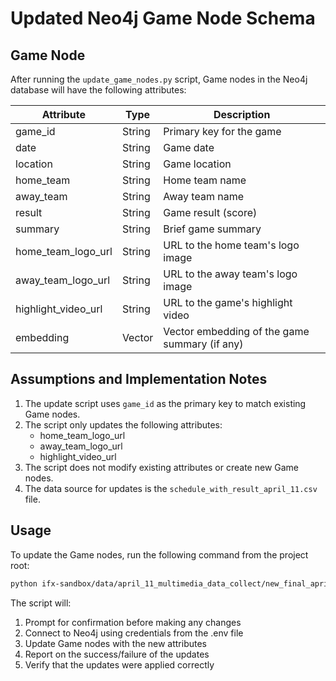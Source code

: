 # Updated Neo4j Game Node Schema

## Game Node

After running the `update_game_nodes.py` script, Game nodes in the Neo4j database will have the following attributes:

| Attribute           | Type   | Description                                   |
|---------------------|--------|-----------------------------------------------|
| game_id             | String | Primary key for the game                      |
| date                | String | Game date                                     |
| location            | String | Game location                                 |
| home_team           | String | Home team name                                |
| away_team           | String | Away team name                                |
| result              | String | Game result (score)                           |
| summary             | String | Brief game summary                            |
| home_team_logo_url  | String | URL to the home team's logo image             |
| away_team_logo_url  | String | URL to the away team's logo image             |
| highlight_video_url | String | URL to the game's highlight video             |
| embedding           | Vector | Vector embedding of the game summary (if any) |

## Assumptions and Implementation Notes

1. The update script uses `game_id` as the primary key to match existing Game nodes.
2. The script only updates the following attributes:
   - home_team_logo_url
   - away_team_logo_url
   - highlight_video_url
3. The script does not modify existing attributes or create new Game nodes.
4. The data source for updates is the `schedule_with_result_april_11.csv` file.

## Usage

To update the Game nodes, run the following command from the project root:

```bash
python ifx-sandbox/data/april_11_multimedia_data_collect/new_final_april\ 11/neo4j_update/update_game_nodes.py
```

The script will:
1. Prompt for confirmation before making any changes
2. Connect to Neo4j using credentials from the .env file
3. Update Game nodes with the new attributes
4. Report on the success/failure of the updates
5. Verify that the updates were applied correctly 